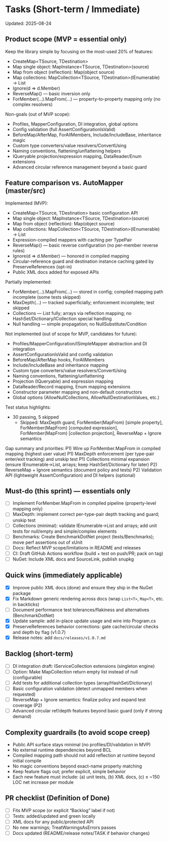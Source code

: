 # Tasks (Short-term / Immediate)

Updated: 2025-08-24

## Product scope (MVP = essential only)

Keep the library simple by focusing on the most-used 20% of features:

- CreateMap<TSource, TDestination>
- Map single object: MapInstance<TSource, TDestination>(source)
- Map from object (reflection): Map<TDestination>(object source)
- Map collections: MapCollection<TSource, TDestination>(IEnumerable<TSource>) → List<TDestination>
- Ignore(d => d.Member)
- ReverseMap() — basic inversion only
- ForMember(...).MapFrom(...) — property-to-property mapping only (no complex resolvers)

Non-goals (out of MVP scope):
- Profiles, MapperConfiguration, DI integration, global options
- Config validation (full AssertConfigurationIsValid)
- BeforeMap/AfterMap, ForAllMembers, Include/IncludeBase, inheritance magic
- Custom type converters/value resolvers/ConvertUsing
- Naming conventions, flattening/unflattening helpers
- IQueryable projection/expression mapping, DataReader/Enum extensions
- Advanced circular reference management beyond a basic guard

## Feature comparison vs. AutoMapper (master/src)

Implemented (MVP):
- CreateMap<TSource, TDestination> basic configuration API
- Map single object: MapInstance<TSource, TDestination>(source)
- Map from object (reflection): Map<TDestination>(object source)
- Map collections: MapCollection<TSource, TDestination>(IEnumerable<TSource>) → List<TDestination>
- Expression-compiled mappers with caching per TypePair
- ReverseMap() — basic reverse configuration (no per-member reverse rules)
- Ignore(d => d.Member) — honored in compiled mapping
- Circular-reference guard and destination instance caching gated by PreserveReferences (opt-in)
- Public XML docs added for exposed APIs

Partially implemented:
- ForMember(...).MapFrom(...) — stored in config; compiled mapping path incomplete (some tests skipped)
- MaxDepth(...) — tracked superficially; enforcement incomplete; test skipped
- Collections — List<T> fully; arrays via reflection mapping; no HashSet/Dictionary/ICollection special handling
- Null handling — simple propagation; no NullSubstitute/Condition

Not implemented (out of scope for MVP, candidates for future):
- Profiles/MapperConfiguration/ISimpleMapper abstraction and DI integration
- AssertConfigurationIsValid and config validation
- BeforeMap/AfterMap hooks, ForAllMembers
- Include/IncludeBase and inheritance mapping
- Custom type converters/value resolvers/ConvertUsing
- Naming conventions, flattening/unflattening
- Projection (IQueryable) and expression mapping
- DataReader/Record mapping, Enum mapping extensions
- Constructor parameter mapping and non-default constructors
- Global options (AllowNullCollections, AllowNullDestinationValues, etc.)

Test status highlights:
- 30 passing, 5 skipped
	- Skipped: MaxDepth guard, ForMember(MapFrom) [simple property], ForMember(MapFrom) [computed expression], ForMember(MapFrom) [collection projection], ReverseMap + Ignore semantics

Gap summary and priorities:
P1) Wire up ForMember.MapFrom in compiled mapping (highest user value)
P1) MaxDepth enforcement (per type-pair enter/exit tracking) and unskip test
P1) Collections minimal expansion (ensure IEnumerable<T>→List<T>, arrays; keep HashSet/Dictionary for later)
P2) ReverseMap + Ignore semantics (document policy and tests)
P2) Validation API (lightweight AssertConfiguration) and DI helpers (optional)

## Must-do (this sprint) — essentials only
- [ ] Implement ForMember.MapFrom in compiled pipeline (property-level mapping only)
- [ ] MaxDepth: implement correct per-type-pair depth tracking and guard; unskip test
- [ ] Collections (minimal): validate IEnumerable<T>→List<T> and arrays; add unit tests for null/empty and simple/complex elements
- [ ] Benchmarks: Create BenchmarkDotNet project (tests/Benchmarks); move perf assertions out of xUnit
- [ ] Docs: Reflect MVP scope/limitations in README and releases
- [ ] CI: Draft GitHub Actions workflow (build + test on push/PR; pack on tag)
- [ ] NuGet: Include XML docs and SourceLink, publish snupkg

## Quick wins (immediately applicable)
- [x] Improve public XML docs (done) and ensure they ship in the NuGet package
- [x] Fix Markdown generic rendering across docs (wrap `List<T>`, `Map<T>`, etc. in backticks)
- [ ] Document performance test tolerances/flakiness and alternatives (BenchmarkDotNet)
- [x] Update sample: add in-place update usage and wire into Program.cs
- [x] PreserveReferences behavior corrections: gate cache/circular checks and depth by flag (v1.0.7)
- [x] Release notes: add `docs/releases/v1.0.7.md`

## Backlog (short-term)
- [ ] DI integration draft: IServiceCollection extensions (singleton engine)
- [ ] Option: Make MapCollection return empty list instead of null (configurable)
- [ ] Add tests for additional collection types (array/HashSet/Dictionary)
- [ ] Basic configuration validation (detect unmapped members when requested)
- [ ] ReverseMap + Ignore semantics: finalize policy and expand test coverage (P2)
- [ ] Advanced circular ref/depth features beyond basic guard (only if strong demand)

## Complexity guardrails (to avoid scope creep)

- Public API surface stays minimal (no profiles/DI/validation in MVP)
- No external runtime dependencies beyond BCL
- Compiled mapping path should not add reflection at runtime beyond initial compile
- No magic conventions beyond exact-name property matching
- Keep feature flags out; prefer explicit, simple behavior
- Each new feature must include: (a) unit tests, (b) XML docs, (c) ≤ ~150 LOC net increase per module

## PR checklist (Definition of Done)

- [ ] Fits MVP scope (or explicit “Backlog” label if not)
- [ ] Tests: added/updated and green locally
- [ ] XML docs for any public/protected API
- [ ] No new warnings; TreatWarningsAsErrors passes
- [ ] Docs updated (README/release notes/TASK if behavior changes)

